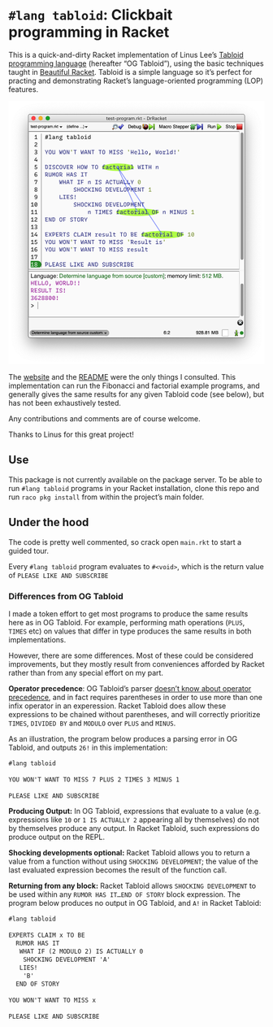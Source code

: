 # `#lang tabloid`: Clickbait programming in Racket 

This is a quick-and-dirty Racket implementation of Linus Lee’s [Tabloid programming language][1]
(hereafter “OG Tabloid”), using the basic techniques taught in [Beautiful Racket][2]. Tabloid is
a simple language so it’s perfect for practing and demonstrating Racket’s language-oriented
programming (LOP) features. 

![](scribblings/drracket-screenshot.png)

The [website][1] and the [README][4] were the only things I consulted. This implementation can run
the Fibonacci and factorial example programs, and generally gives the same results for any given
Tabloid code (see below), but has not been exhaustively tested. 

Any contributions and comments are of course welcome.

Thanks to Linus for this great project!

[1]: https://tabloid.vercel.app
[2]: https://beautifulracket.com
[4]: https://github.com/thesephist/tabloid/blob/master/README.md

## Use

This package is not currently available on the package server. To be able to run `#lang tabloid`
programs in your Racket installation, clone this repo and run `raco pkg install` from within the
project’s main folder.

## Under the hood

The code is pretty well commented, so crack open `main.rkt` to start a guided tour.

Every `#lang tabloid` program evaluates to `#<void>`, which is the return value of `PLEASE LIKE AND
SUBSCRIBE`

### Differences from OG Tabloid

I made a token effort to get most programs to produce the same results here as in OG Tabloid. For
example, performing math operations (`PLUS`, `TIMES` etc) on values that differ in type produces the
same results in both implementations.

However, there are some differences. Most of these could be considered improvements, but they mostly
result from conveniences afforded by Racket rather than from any special effort on my part.

**Operator precedence**: OG Tabloid’s parser [doesn’t know about operator precedence][3], and in
fact requires parentheses in order to use more than one infix operator in an experession. Racket
Tabloid does allow these expressions to be chained without parentheses, and will correctly
prioritize `TIMES`, `DIVIDED BY` and `MODULO` over `PLUS` and `MINUS`.

As an illustration, the program below produces a parsing error in OG Tabloid, and outputs `26!` in
this implementation:

    #lang tabloid

    YOU WON'T WANT TO MISS 7 PLUS 2 TIMES 3 MINUS 1

    PLEASE LIKE AND SUBSCRIBE

[3]: https://github.com/thesephist/tabloid#limitations

**Producing Output:** In OG Tabloid, expressions that evaluate to a value (e.g. expressions like
`10` or `1 IS ACTUALLY 2` appearing all by themselves) do not by themselves produce any output. In
Racket Tabloid, such expressions do produce output on the REPL.

**Shocking developments optional:** Racket Tabloid allows you to return a value from a function
without using `SHOCKING DEVELOPMENT`; the value of the last evaluated expression becomes the result
of the function call.

**Returning from any block:** Racket Tabloid allows `SHOCKING DEVELOPMENT` to be used within any
`RUMOR HAS IT…END OF STORY` block expression. The program below produces no output in OG Tabloid,
and `A!` in Racket Tabloid:

    #lang tabloid
    
    EXPERTS CLAIM x TO BE 
      RUMOR HAS IT 
       WHAT IF (2 MODULO 2) IS ACTUALLY 0
        SHOCKING DEVELOPMENT 'A'
       LIES!
        'B'
      END OF STORY

    YOU WON'T WANT TO MISS x

    PLEASE LIKE AND SUBSCRIBE

